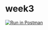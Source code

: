 # week3
[![Run in Postman](https://run.pstmn.io/button.svg)](https://app.getpostman.com/run-collection/fda9c2fb13fee8ba7437#?env%5Btest%5D=W3sia2V5IjoiJHJlcXVlc3RfYm9keSIsInZhbHVlIjoiaGVsbG8gd29ybGQiLCJlbmFibGVkIjpmYWxzZX0seyJrZXkiOiIkZWNob19ib2R5IiwidmFsdWUiOiJoZWxsbyB3b3JsZCIsImVuYWJsZWQiOnRydWV9XQ==)